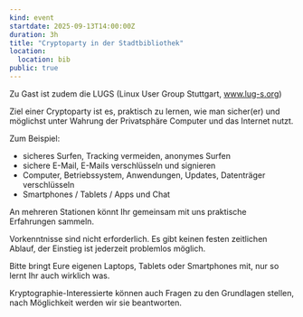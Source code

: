 ```yaml
---
kind: event
startdate: 2025-09-13T14:00:00Z
duration: 3h
title: "Cryptoparty in der Stadtbibliothek"
location:
  location: bib
public: true
---
```

Zu Gast ist zudem die LUGS (Linux User Group Stuttgart, www.lug-s.org)

Ziel einer Cryptoparty ist es, praktisch zu lernen, wie man sicher(er) und möglichst unter Wahrung der Privatsphäre Computer und das Internet nutzt.

Zum Beispiel:

- sicheres Surfen, Tracking vermeiden, anonymes Surfen
- sichere E-Mail, E-Mails verschlüsseln und signieren
- Computer, Betriebssystem, Anwendungen, Updates, Datenträger verschlüsseln
- Smartphones / Tablets / Apps und Chat

An mehreren Stationen könnt Ihr gemeinsam mit uns praktische Erfahrungen sammeln.

Vorkenntnisse sind nicht erforderlich. Es gibt keinen festen zeitlichen Ablauf, der Einstieg ist jederzeit problemlos möglich.

Bitte bringt Eure eigenen Laptops, Tablets oder Smartphones mit, nur so lernt Ihr auch wirklich was.

Kryptographie-Interessierte können auch Fragen zu den Grundlagen stellen, nach Möglichkeit werden wir sie beantworten.
